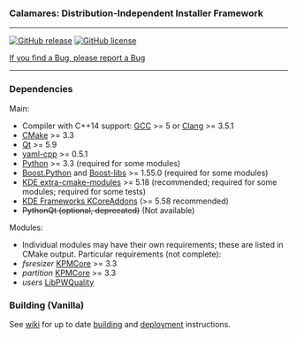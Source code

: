 ### Calamares: Distribution-Independent Installer Framework
---------

[![GitHub release](https://img.shields.io/github/v/release/sereneteam/alterlinux-calamares?color=%234169e1&include_prereleases&style=flat-square)](https://github.com/sereneteam/alterlinux-calamares/releases)
[![GitHub license](https://img.shields.io/github/license/sereneteam/alterlinux-calamares?style=flat-square&logo=gnu)](https://github.com/sereneteam/alterlinux-calamares/blob/master/LICENSE)

[If you find a Bug, please report a Bug](https://github.com/SereneTeam/alterlinux-calamares/issues/new/choose)

***

### Dependencies

Main:
* Compiler with C++14 support: [GCC](https://www.archlinux.org/packages/core/x86_64/gcc/) >= 5 or [Clang](https://www.archlinux.org/packages/extra/x86_64/clang/) >= 3.5.1
* [CMake](https://www.archlinux.org/packages/extra/x86_64/cmake/) >= 3.3
* [Qt](https://www.archlinux.org/packages/extra/x86_64/qt5-base/) >= 5.9
* [yaml-cpp](https://www.archlinux.org/packages/community/x86_64/yaml-cpp/) >= 0.5.1
* [Python](https://www.archlinux.org/packages/extra/x86_64/python/) >= 3.3 (required for some modules)
* [Boost.Python](https://www.archlinux.org/packages/extra/x86_64/boost/) and [Boost-libs](https://www.archlinux.org/packages/extra/x86_64/boost-libs/) >= 1.55.0 (required for some modules)
* [KDE extra-cmake-modules](https://www.archlinux.org/packages/extra/any/extra-cmake-modules/) >= 5.18 (recommended; required for some modules;
  required for some tests)
* [KDE Frameworks KCoreAddons](https://www.archlinux.org/packages/extra/x86_64/kcoreaddons/) (>= 5.58 recommended)
* ~~PythonQt (optional, deprecated)~~ (Not available)

Modules:
* Individual modules may have their own requirements;
  these are listed in CMake output. Particular requirements (not complete):
* *fsresizer* [KPMCore](https://www.archlinux.org/packages/community/x86_64/kpmcore/) >= 3.3
* *partition* [KPMCore](https://www.archlinux.org/packages/community/x86_64/kpmcore/) >= 3.3
* *users* [LibPWQuality](https://www.archlinux.org/packages/extra/x86_64/libpwquality/)

### Building (Vanilla)

See [wiki](https://github.com/calamares/calamares/wiki) for up to date
[building](https://github.com/calamares/calamares/wiki/Develop-Guide)
and [deployment](https://github.com/calamares/calamares/wiki/Deploy-Guide)
instructions.
